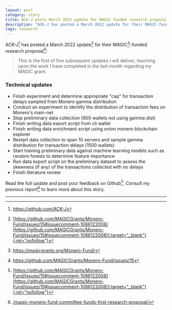 ```yaml
---
layout: post
category: story
title: ACK-J posts March 2022 update for MAGIC-funded research proposal
description: "ACK-J has posted a March 2022 update for their MAGIC-funded research proposal."
tags: research
---
```


ACK-J[^1] has posted a March 2022 update[^2] for their MAGIC[^3]-funded research proposal[^4]:

> This is the first of five subsequent updates I will deliver, touching upon the work I have completed in the last month regarding my MAGIC grant.

### Technical updates

- Finish experiment and determine appropriate "cap" for transaction delays sampled from Monero gamma distribution
- Conduct an experiment to identify the distribution of transaction fees on Monero's main-net
- Stop preliminary data collection (900 wallets not using gamma dist)
- Finish writing data export script from cli wallet
- Finish writing data enrichment script using onion monero blockchain explorer
- Restart data collection to span 10 servers and sample gamma distribution for transaction delays (1500 wallets)
- Start training preliminary data against machine learning models such as random forests to determine feature importance
- Run data export script on the preliminary dataset to assess the skewness (if any) of the transactions collected with no delays
- Finish literature review

Read the full update and post your feedback on Github[^2]. Consult my previous report[^5] to learn more about this story.

---

[^1]: https://github.com/ACK-J
[^2]: [https://github.com/MAGICGrants/Monero-Fund/issues/15#issuecomment-1086122008](https://github.com/MAGICGrants/Monero-Fund/issues/15#issuecomment-1086122008){:target="_blank"}{:rel="nofollow"}
[^3]: https://magicgrants.org/Monero-Fund/
[^4]: https://github.com/MAGICGrants/Monero-Fund/issues/15
[^5]: [/magic-monero-fund-committee-funds-first-research-proposal/](/magic-monero-fund-committee-funds-first-research-proposal/)
